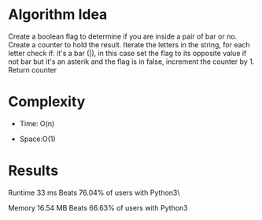 # Algorithm Idea

Create a boolean flag to determine if you are inside a pair of bar or no.
Create a counter to hold the result.
Iterate the letters in the string, for each letter check if:
    it's a bar (|), in this case set the flag to its opposite value
    if not bar but it's an asterik and the flag is in false, increment the counter by 1.
Return counter

# Complexity

- Time: O(n)

- Space:O(1)

# Results

Runtime
33
ms
Beats
76.04%
of users with Python3\

Memory
16.54
MB
Beats
66.63%
of users with Python3